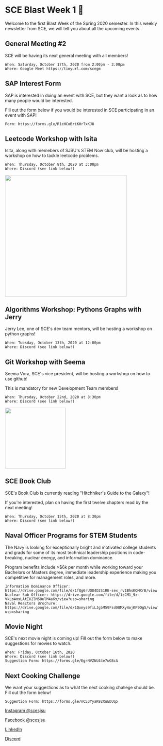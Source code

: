# SCE Blast Week 1 🎉
Welcome to the first Blast Week of the Spring 2020 semester. 
In this weekly newsletter from SCE, we will tell you about all the upcoming events.

## General Meeting #2

SCE will be having its next general meeting with all members!

```
When: Saturday, October 17th, 2020 from 2:00pm - 3:00pm
Where: Google Meet https://tinyurl.com/scegm
```

## SAP Interest Form

SAP is interested in doing an event with SCE, but they want a look as to how many people would be interested.

Fill out the form below if you would be interested in SCE participating in an event with SAP!

```
Form: https://forms.gle/R1cHCoBriKHrTxKJ8
```

## Leetcode Workshop with Isita

Isita, along with memebers of SJSU's STEM Now club, will be hosting a workshop on how to tackle leetcode problems.

```
When: Thursday, October 8th, 2020 at 3:00pm
Where: Discord (see link below!)
```
<img src="https://user-images.githubusercontent.com/55638619/95028042-2c955080-0652-11eb-828e-26681242632c.png" width="400">

## Algorithms Workshop: Pythons Graphs with Jerry

Jerry Lee, one of SCE's dev team mentors, will be hosting a workshop on python graphs!

```
When: Tuesday, October 13th, 2020 at 12:00pm
Where: Discord (see link below!)
```

## Git Workshop with Seema

Seema Vora, SCE's vice president, will be hosting a workshop on how to use github!

This is mandatory for new Development Team members!

```
When: Thursday, October 22nd, 2020 at 8:30pm
Where: Discord (see link below!)
```
<img src="https://user-images.githubusercontent.com/55638619/95028155-1045e380-0653-11eb-993d-edfa999a2899.png" width="200">

## SCE Book Club

SCE's Book Club is currently reading "Hitchhiker's Guide to the Galaxy"! 

If you're interested, plan on having the first twelve chapters read by the next meeting!

```
When: Thursday, October 15th, 2020 at 8:30pm
Where: Discord (see link below!)
```

## Naval Officer Programs for STEM Students

The Navy is looking for exceptionally bright and motivated college students and grads for some of its most technical leadership positions in code-breaking, nuclear energy, and information dominance.

Program benefits include >$6k per month while working toward your Bachelors or Masters degree, immediate leadership experience making you competitive for management roles, and more.

```
Information Dominance Officer: https://drive.google.com/file/d/1fQg6rUOO4D2S1RB-sex_rv1BhsKQMXrB/view
Nuclear Sub Officer: https://drive.google.com/file/d/1zCM1_9z-VkLoAoxLAtIH2lM68ulM4a6x/view?usp=sharing
Naval Reactors Brochure: https://drive.google.com/file/d/1Qxnys9fiLJgbM59Fsd08MXy4ojKP9Og5/view?usp=sharing
```

## Movie Night

SCE's next movie night is coming up! Fill out the form below to make suggestions for movies to watch.

```
When: Friday, October 16th, 2020 
Where: Discord (see link below!)
Suggestion Form: https://forms.gle/EgrNVZNU44e7wGBcA
```

## Next Cooking Challenge

We want your suggestions as to what the next cooking challege should be. Fill out the form below!

```
Suggestion Form: https://forms.gle/nC53YyaK92XuEDUq5
```





[Instagram @scesjsu](http://instagram.com/sjsusce)

[Facebook @scesjsu](https://www.facebook.com/sjsusce/)

[LinkedIn](https://www.linkedin.com/company/18719781)

[Discord](https://discord.gg/KnhmCRZ)